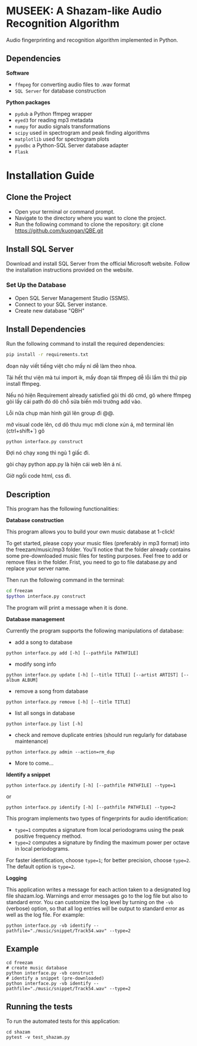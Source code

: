 # MUSEEK: A Shazam-like Audio Recognition Algorithm

Audio fingerprinting and recognition algorithm implemented in Python. 

## Dependencies

**Software**
- `ffmpeg` for converting audio files to .wav format
- `SQL Server` for database construction

**Python packages**
- `pydub` a Python ffmpeg wrapper
- `eyed3` for reading mp3 metadata
- `numpy` for audio signals transformations
- `scipy` used in spectrogram and peak finding algorithms
- `matplotlib` used for spectrogram plots
- `pyodbc` a Python-SQL Server database adapter
- `Flask` 


# Installation Guide
## Clone the Project
- Open your terminal or command prompt.
- Navigate to the directory where you want to clone the project.
- Run the following command to clone the repository:
    git clone https://github.com/kuongan/QBE.git

## Install SQL Server

Download and install SQL Server from the official Microsoft website.
Follow the installation instructions provided on the website.
### Set Up the Database
- Open SQL Server Management Studio (SSMS).
- Connect to your SQL Server instance.
- Create new database "QBH"


## Install Dependencies
Run the following command to install the required dependencies:
```bash
pip install -r requirements.txt
```

đoạn này viết tiếng việt cho mấy ní dễ làm theo nhoa.

Tải hết thư viện mà tui import ik, mấy đoạn tải ffmpeg dễ lỗi lắm thì thử pip install ffmpeg.

Nếu nó hiện Requirement already satisfied gòi thì dô cmd, gõ where ffmpeg gòi lấy cái path đó dô chỗ sửa biến môi trường add vào.

Lỗi nữa chụp màn hình gửi lên group đi @@.

mở visual code lên, cd dô thưu mục mới clone xún á, mở terminal lên (ctrl+shift+`) gõ 

```bash
python interface.py construct
```
Đợi nó chạy xong thì ngủ 1 giấc đi.

gòi chạy python app.py là hiện cái web lên á ní.

Giờ ngồi code html, css đi.

## Description

This program has the following functionalities:

**Database construction**

This program allows you to build your own music database at 1-click! 
 
To get started, please copy your music files (preferably in mp3 format) into the freezam/music/mp3 folder. You'll notice that the folder already contains some pre-downloaded music files for testing purposes. Feel free to add or remove files in the folder. 
Frist, you need to go to file database.py and replace your server name.

Then run the following command in the terminal:

```bash
cd freezam
$python interface.py construct
```

The program will print a message when it is done.

**Database management**

Currently the program supports the following manipulations of database:

- add a song to database

```
python interface.py add [-h] [--pathfile PATHFILE]
```

- modify song info

```
python interface.py update [-h] [--title TITLE] [--artist ARTIST] [--album ALBUM]
```

- remove a song from database

```
python interface.py remove [-h] [--title TITLE]
```

- list all songs in database

```
python interface.py list [-h]
```

- check and remove duplicate entries (should run regularly for database maintenance)

```
python interface.py admin --action=rm_dup
```

- More to come...

**Identify a snippet**

```
python interface.py identify [-h] [--pathfile PATHFILE] --type=1
```
or
```
python interface.py identify [-h] [--pathfile PATHFILE] --type=2
```

This program implements two types of fingerprints for audio identification:

- `type=1` computes a signature from local periodograms using the peak positive frequency method.
- `type=2` computes a signature by finding the maximum power per octave in local periodograms.

For faster identification, choose `type=1`; for better precision, choose `type=2`. The default option is `type=2`.

**Logging**

This application writes a message for each action taken to a designated log file shazam.log. Warnings and error messages go to the log file but also to standard error. You can customize the log level by turning on the `-vb` (verbose) option, so that all log entries will be output to standard error as well as the log file. For example:

```
python interface.py -vb identify --pathfile="./music/snippet/Track54.wav" --type=2
```


## Example

```
cd freezam
# create music database
python interface.py -vb construct
# identify a snippet (pre-downloaded)
python interface.py -vb identify --pathfile="./music/snippet/Track54.wav" --type=2
```


## Running the tests

To run the automated tests for this application:

```
cd shazam
pytest -v test_shazam.py
```

